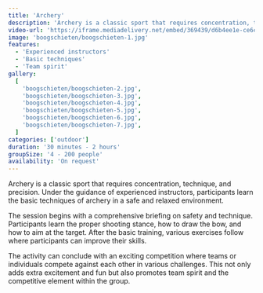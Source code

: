 ```yaml
---
title: 'Archery'
description: 'Archery is a classic sport that requires concentration, technique, and precision.'
video-url: 'https://iframe.mediadelivery.net/embed/369439/d6b4ee1e-ce6c-4497-b7ed-dbabbcd10e10'
image: 'boogschieten/boogschieten-1.jpg'
features:
  - 'Experienced instructors'
  - 'Basic techniques'
  - 'Team spirit'
gallery:
  [
    'boogschieten/boogschieten-2.jpg',
    'boogschieten/boogschieten-3.jpg',
    'boogschieten/boogschieten-4.jpg',
    'boogschieten/boogschieten-5.jpg',
    'boogschieten/boogschieten-6.jpg',
    'boogschieten/boogschieten-7.jpg',
  ]
categories: ['outdoor']
duration: '30 minutes - 2 hours'
groupSize: '4 - 200 people'
availability: 'On request'
---
```


Archery is a classic sport that requires concentration, technique, and precision. Under the guidance of experienced instructors, participants learn the basic techniques of archery in a safe and relaxed environment.

The session begins with a comprehensive briefing on safety and technique. Participants learn the proper shooting stance, how to draw the bow, and how to aim at the target. After the basic training, various exercises follow where participants can improve their skills.

The activity can conclude with an exciting competition where teams or individuals compete against each other in various challenges. This not only adds extra excitement and fun but also promotes team spirit and the competitive element within the group.
